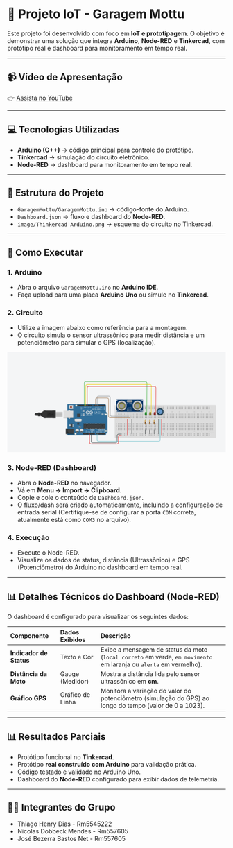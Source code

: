 # 🚗 Projeto IoT - Garagem Mottu

Este projeto foi desenvolvido com foco em **IoT e prototipagem**. O objetivo é demonstrar uma solução que integra **Arduino**, **Node-RED** e **Tinkercad**, com protótipo real e dashboard para monitoramento em tempo real.

---

## 📹 Vídeo de Apresentação
👉 [Assista no YouTube](COLOQUE_AQUI_O_LINK)

---

## 💻 Tecnologias Utilizadas
- **Arduino (C++)** → código principal para controle do protótipo.
- **Tinkercad** → simulação do circuito eletrônico.
- **Node-RED** → dashboard para monitoramento em tempo real.

---

## 📂 Estrutura do Projeto
- `GaragemMottu/GaragemMottu.ino` → código-fonte do Arduino.
- `Dashboard.json` → fluxo e dashboard do **Node-RED**.
- `image/Thinkercad Arduino.png` → esquema do circuito no Tinkercad.

---

## 🚀 Como Executar

### 1. Arduino
- Abra o arquivo `GaragemMottu.ino` no **Arduino IDE**.
- Faça upload para uma placa **Arduino Uno** ou simule no **Tinkercad**.

### 2. Circuito
- Utilize a imagem abaixo como referência para a montagem.
- O circuito simula o sensor ultrassônico para medir distância e um potenciômetro para simular o GPS (localização).

![Esquema do Circuito no Tinkercad: Arduino, Sensor Ultrassônico e LEDs](Image/Arduino.png)
 
### 3. Node-RED (Dashboard)
- Abra o **Node-RED** no navegador.
- Vá em **Menu → Import → Clipboard**.
- Copie e cole o conteúdo de `Dashboard.json`.
- O fluxo/dash será criado automaticamente, incluindo a configuração de entrada serial (Certifique-se de configurar a porta `COM` correta, atualmente está como `COM3` no arquivo).

### 4. Execução
- Execute o Node-RED.
- Visualize os dados de status, distância (Ultrassônico) e GPS (Potenciômetro) do Arduino no dashboard em tempo real.

---

## 📊 Detalhes Técnicos do Dashboard (Node-RED)

O dashboard é configurado para visualizar os seguintes dados:

| Componente | Dados Exibidos | Descrição |
| :--- | :--- | :--- |
| **Indicador de Status** | Texto e Cor | Exibe a mensagem de status da moto (`local correto` em verde, `em movimento` em laranja ou `alerta` em vermelho). |
| **Distância da Moto** | Gauge (Medidor) | Mostra a distância lida pelo sensor ultrassônico em **cm**. |
| **Gráfico GPS** | Gráfico de Linha | Monitora a variação do valor do potenciômetro (simulação do GPS) ao longo do tempo (valor de 0 a 1023). |

---

## 📊 Resultados Parciais
- Protótipo funcional no **Tinkercad**.
- Protótipo **real construído com Arduino** para validação prática.
- Código testado e validado no Arduino Uno.
- Dashboard do **Node-RED** configurado para exibir dados de telemetria.

---

## 👨‍💻 Integrantes do Grupo
- Thiago Henry Dias - Rm5545222
- Nicolas Dobbeck Mendes - Rm557605
- José Bezerra Bastos Net - Rm557605
